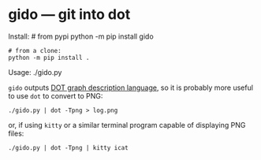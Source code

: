 # gido — git into dot

Install:
    # from pypi
    python -m pip install gido

    # from a clone:
    python -m pip install .


Usage:
    ./gido.py

`gido` outputs [DOT graph description language](https://en.wikipedia.org/wiki/DOT_%28graph_description_language%29),
so it is probably more useful to use `dot` to convert to PNG:

    ./gido.py | dot -Tpng > log.png

or, if using `kitty` or a similar terminal program capable of
displaying PNG files:

    ./gido.py | dot -Tpng | kitty icat

